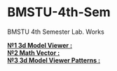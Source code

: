 # BMSTU-4th-Sem
BMSTU 4th Semester Lab. Works


[**№1 3d Model Viewer :**](https://github.com/Sakerini/BMSTU-4th-Sem/tree/master/Object-Oriented-Programming(C++)/lab_01)  
[**№2 Math Vector :**](https://github.com/Sakerini/BMSTU-4th-Sem/tree/master/Object-Oriented-Programming(C++)/lab_02)  
[**№3 3d Model Viewer Patterns :**](https://github.com/Sakerini/BMSTU-4th-Sem/tree/master/Object-Oriented-Programming(C++)/lab_03)  
